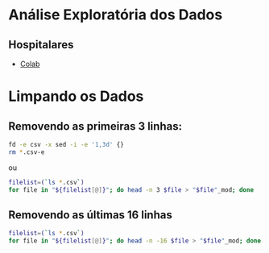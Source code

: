 # Análise Exploratória dos Dados

## Hospitalares
- [Colab](https://colab.research.google.com/drive/1KlttoMcMMMOPWFxvCS6Z_nQh6D6_TL18?usp=sharing)

# Limpando os Dados

## Removendo as primeiras 3 linhas:
```bash
fd -e csv -x sed -i -e '1,3d' {}
rm *.csv-e
```
ou
```bash
filelist=(`ls *.csv`)
for file in "${filelist[@]}"; do head -n 3 $file > "$file"_mod; done
```

## Removendo as últimas 16 linhas
```bash
filelist=(`ls *.csv`)
for file in "${filelist[@]}"; do head -n -16 $file > "$file"_mod; done
```
